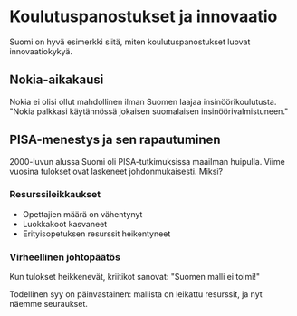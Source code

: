 # Koulutuspanostukset ja innovaatio

Suomi on hyvä esimerkki siitä, miten koulutuspanostukset luovat innovaatiokykyä.

## Nokia-aikakausi

Nokia ei olisi ollut mahdollinen ilman Suomen laajaa insinöörikoulutusta. "Nokia palkkasi käytännössä jokaisen suomalaisen insinöörivalmistuneen."

## PISA-menestys ja sen rapautuminen

2000-luvun alussa Suomi oli PISA-tutkimuksissa maailman huipulla. Viime vuosina tulokset ovat laskeneet johdonmukaisesti. Miksi?

### Resurssileikkaukset
- Opettajien määrä on vähentynyt
- Luokkakoot kasvaneet
- Erityisopetuksen resurssit heikentyneet

### Virheellinen johtopäätös

Kun tulokset heikkenevät, kriitikot sanovat: "Suomen malli ei toimi!" 

Todellinen syy on päinvastainen: mallista on leikattu resurssit, ja nyt näemme seuraukset.

